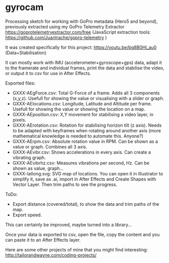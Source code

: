 # gyrocam

Processing sketch for working with GoPro metadata (Hero5 and beyond), previously extracted using my GoPro Telemetry Extractor https://goprotelemetryextractor.com/free (JavaScript extraction tools: https://github.com/JuanIrache/gopro-telemetry )

It was created specifically for this project: https://youtu.be/bg8B0Hl_au0 (Data+Stabilisation)

It can mostly work with IMU (accelerometer+gyroscope+gps) data, adapt it to the framerate and individual frames, print the data and stabilise the video, or output it to csv for use in After Effects.

Exported files:
- GXXX-AEgForce.csv: Total G-Force of a frame. Adds all 3 components (x,y,z). Usefull for showing the value or visualising with a slider or graph.
- GXXX-AElocations.csv: Longitude, Latitude and Altitude per frame. Usefull for showing the value or showing the location on a map.
- GXXX-AEposition.csv: X,Y movement for stabilising a video layer, in pixels.
- GXXX-AErotation.csv: Rotation for stabilising horizon tilt (z axis). Needs to be adapted with keyframes when rotating around another axis (more mathematical knowledge is needed to automate this. Anyone?)
- GXXX-AErpm.csv: Absolute rotation value in RPM. Can be shown as a value or graph. Combines all 3 axis.
- GXXX-AEvibr.csv: Shows accelerations in every axis. Can create a vibrating graph.
- GXXX-AEvibrhz.csv: Measures vibrations per second, Hz. Can be shown as value, graph...
- GXXX-latlong.svg: SVG map of locations. You can open it in Illustrator to simplify it, save as .ai, import in After Effects and Create Shapes with Vector Layer. Then trim paths to see the progress.

ToDo:
- Export distance (covered/total), to show the data and trim paths of the map.
- Export speed.

This can certainly be improved, maybe turned into a library...

Once your data is exported to csv, open the file, copy the content and you can paste it to an After Effects layer.

Here are some other projects of mine that you might find interesting: http://tailorandwayne.com/coding-projects/
